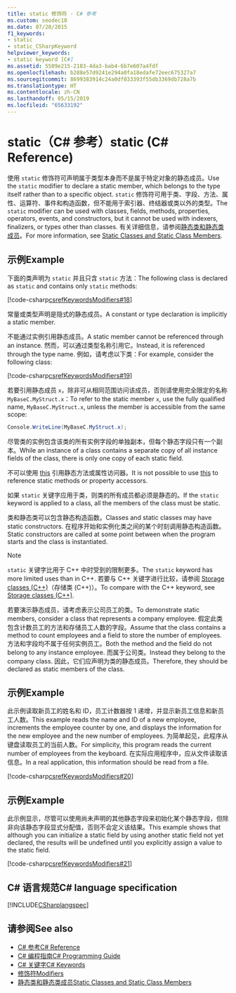 ```yaml
---
title: static 修饰符 - C# 参考
ms.custom: seodec18
ms.date: 07/20/2015
f1_keywords:
- static
- static_CSharpKeyword
helpviewer_keywords:
- static keyword [C#]
ms.assetid: 5509e215-2183-4da3-bab4-6b7e607a4fdf
ms.openlocfilehash: b288e57d9241e294a0fa18edafe72eec675327a7
ms.sourcegitcommit: 8699383914c24a0df033393f55db3369db728a7b
ms.translationtype: HT
ms.contentlocale: zh-CN
ms.lasthandoff: 05/15/2019
ms.locfileid: "65633192"
---
```

# <a name="static-c-reference"></a><span data-ttu-id="6ea1a-102">static（C# 参考）</span><span class="sxs-lookup"><span data-stu-id="6ea1a-102">static (C# Reference)</span></span>

<span data-ttu-id="6ea1a-103">使用 `static` 修饰符可声明属于类型本身而不是属于特定对象的静态成员。</span><span class="sxs-lookup"><span data-stu-id="6ea1a-103">Use the `static` modifier to declare a static member, which belongs to the type itself rather than to a specific object.</span></span> <span data-ttu-id="6ea1a-104">`static` 修饰符可用于类、字段、方法、属性、运算符、事件和构造函数，但不能用于索引器、终结器或类以外的类型。</span><span class="sxs-lookup"><span data-stu-id="6ea1a-104">The `static` modifier can be used with classes, fields, methods, properties, operators, events, and constructors, but it cannot be used with indexers, finalizers, or types other than classes.</span></span> <span data-ttu-id="6ea1a-105">有关详细信息，请参阅[静态类和静态类成员](../../programming-guide/classes-and-structs/static-classes-and-static-class-members.md)。</span><span class="sxs-lookup"><span data-stu-id="6ea1a-105">For more information, see [Static Classes and Static Class Members](../../programming-guide/classes-and-structs/static-classes-and-static-class-members.md).</span></span>

## <a name="example"></a><span data-ttu-id="6ea1a-106">示例</span><span class="sxs-lookup"><span data-stu-id="6ea1a-106">Example</span></span>

<span data-ttu-id="6ea1a-107">下面的类声明为 `static` 并且只含 `static` 方法：</span><span class="sxs-lookup"><span data-stu-id="6ea1a-107">The following class is declared as `static` and contains only `static` methods:</span></span>

[!code-csharp[csrefKeywordsModifiers#18](~/samples/snippets/csharp/VS_Snippets_VBCSharp/csrefKeywordsModifiers/CS/csrefKeywordsModifiers.cs#18)]

<span data-ttu-id="6ea1a-108">常量或类型声明是隐式的静态成员。</span><span class="sxs-lookup"><span data-stu-id="6ea1a-108">A constant or type declaration is implicitly a static member.</span></span>

<span data-ttu-id="6ea1a-109">不能通过实例引用静态成员。</span><span class="sxs-lookup"><span data-stu-id="6ea1a-109">A static member cannot be referenced through an instance.</span></span> <span data-ttu-id="6ea1a-110">然而，可以通过类型名称引用它。</span><span class="sxs-lookup"><span data-stu-id="6ea1a-110">Instead, it is referenced through the type name.</span></span> <span data-ttu-id="6ea1a-111">例如，请考虑以下类：</span><span class="sxs-lookup"><span data-stu-id="6ea1a-111">For example, consider the following class:</span></span>

[!code-csharp[csrefKeywordsModifiers#19](~/samples/snippets/csharp/VS_Snippets_VBCSharp/csrefKeywordsModifiers/CS/csrefKeywordsModifiers.cs#19)]

<span data-ttu-id="6ea1a-112">若要引用静态成员 `x`，除非可从相同范围访问该成员，否则请使用完全限定的名称 `MyBaseC.MyStruct.x`：</span><span class="sxs-lookup"><span data-stu-id="6ea1a-112">To refer to the static member `x`, use the fully qualified name, `MyBaseC.MyStruct.x`, unless the member is accessible from the same scope:</span></span>

```csharp
Console.WriteLine(MyBaseC.MyStruct.x);
```

<span data-ttu-id="6ea1a-113">尽管类的实例包含该类的所有实例字段的单独副本，但每个静态字段只有一个副本。</span><span class="sxs-lookup"><span data-stu-id="6ea1a-113">While an instance of a class contains a separate copy of all instance fields of the class, there is only one copy of each static field.</span></span>

<span data-ttu-id="6ea1a-114">不可以使用 [this](this.md) 引用静态方法或属性访问器。</span><span class="sxs-lookup"><span data-stu-id="6ea1a-114">It is not possible to use [this](this.md) to reference static methods or property accessors.</span></span>

<span data-ttu-id="6ea1a-115">如果 `static` 关键字应用于类，则类的所有成员都必须是静态的。</span><span class="sxs-lookup"><span data-stu-id="6ea1a-115">If the `static` keyword is applied to a class, all the members of the class must be static.</span></span>

<span data-ttu-id="6ea1a-116">类和静态类可以包含静态构造函数。</span><span class="sxs-lookup"><span data-stu-id="6ea1a-116">Classes and static classes may have static constructors.</span></span> <span data-ttu-id="6ea1a-117">在程序开始和实例化类之间的某个时刻调用静态构造函数。</span><span class="sxs-lookup"><span data-stu-id="6ea1a-117">Static constructors are called at some point between when the program starts and the class is instantiated.</span></span>

> [!NOTE]
> <span data-ttu-id="6ea1a-118">`static` 关键字比用于 C++ 中时受到的限制更多。</span><span class="sxs-lookup"><span data-stu-id="6ea1a-118">The `static` keyword has more limited uses than in C++.</span></span> <span data-ttu-id="6ea1a-119">若要与 C++ 关键字进行比较，请参阅 [Storage classes (C++)](/cpp/cpp/storage-classes-cpp#static)（存储类 (C++)）。</span><span class="sxs-lookup"><span data-stu-id="6ea1a-119">To compare with the C++ keyword, see [Storage classes (C++)](/cpp/cpp/storage-classes-cpp#static).</span></span>

<span data-ttu-id="6ea1a-120">若要演示静态成员，请考虑表示公司员工的类。</span><span class="sxs-lookup"><span data-stu-id="6ea1a-120">To demonstrate static members, consider a class that represents a company employee.</span></span> <span data-ttu-id="6ea1a-121">假定此类包含计数员工的方法和存储员工人数的字段。</span><span class="sxs-lookup"><span data-stu-id="6ea1a-121">Assume that the class contains a method to count employees and a field to store the number of employees.</span></span> <span data-ttu-id="6ea1a-122">方法和字段均不属于任何实例员工。</span><span class="sxs-lookup"><span data-stu-id="6ea1a-122">Both the method and the field do not belong to any instance employee.</span></span> <span data-ttu-id="6ea1a-123">而属于公司类。</span><span class="sxs-lookup"><span data-stu-id="6ea1a-123">Instead they belong to the company class.</span></span> <span data-ttu-id="6ea1a-124">因此，它们应声明为类的静态成员。</span><span class="sxs-lookup"><span data-stu-id="6ea1a-124">Therefore, they should be declared as static members of the class.</span></span>

## <a name="example"></a><span data-ttu-id="6ea1a-125">示例</span><span class="sxs-lookup"><span data-stu-id="6ea1a-125">Example</span></span>

<span data-ttu-id="6ea1a-126">此示例读取新员工的姓名和 ID，员工计数器按 1 递增，并显示新员工信息和新员工人数。</span><span class="sxs-lookup"><span data-stu-id="6ea1a-126">This example reads the name and ID of a new employee, increments the employee counter by one, and displays the information for the new employee and the new number of employees.</span></span> <span data-ttu-id="6ea1a-127">为简单起见，此程序从键盘读取员工的当前人数。</span><span class="sxs-lookup"><span data-stu-id="6ea1a-127">For simplicity, this program reads the current number of employees from the keyboard.</span></span> <span data-ttu-id="6ea1a-128">在实际应用程序中，应从文件读取该信息。</span><span class="sxs-lookup"><span data-stu-id="6ea1a-128">In a real application, this information should be read from a file.</span></span>

[!code-csharp[csrefKeywordsModifiers#20](~/samples/snippets/csharp/VS_Snippets_VBCSharp/csrefKeywordsModifiers/CS/csrefKeywordsModifiers.cs#20)]  

## <a name="example"></a><span data-ttu-id="6ea1a-129">示例</span><span class="sxs-lookup"><span data-stu-id="6ea1a-129">Example</span></span>

<span data-ttu-id="6ea1a-130">此示例显示，尽管可以使用尚未声明的其他静态字段来初始化某个静态字段，但除非向该静态字段显式分配值，否则不会定义该结果。</span><span class="sxs-lookup"><span data-stu-id="6ea1a-130">This example shows that although you can initialize a static field by using another static field not yet declared, the results will be undefined until you explicitly assign a value to the static field.</span></span>

[!code-csharp[csrefKeywordsModifiers#21](~/samples/snippets/csharp/VS_Snippets_VBCSharp/csrefKeywordsModifiers/CS/csrefKeywordsModifiers.cs#21)]  

## <a name="c-language-specification"></a><span data-ttu-id="6ea1a-131">C# 语言规范</span><span class="sxs-lookup"><span data-stu-id="6ea1a-131">C# language specification</span></span>

[!INCLUDE[CSharplangspec](~/includes/csharplangspec-md.md)]

## <a name="see-also"></a><span data-ttu-id="6ea1a-132">请参阅</span><span class="sxs-lookup"><span data-stu-id="6ea1a-132">See also</span></span>

- [<span data-ttu-id="6ea1a-133">C# 参考</span><span class="sxs-lookup"><span data-stu-id="6ea1a-133">C# Reference</span></span>](../index.md)
- [<span data-ttu-id="6ea1a-134">C# 编程指南</span><span class="sxs-lookup"><span data-stu-id="6ea1a-134">C# Programming Guide</span></span>](../../programming-guide/index.md)
- [<span data-ttu-id="6ea1a-135">C# 关键字</span><span class="sxs-lookup"><span data-stu-id="6ea1a-135">C# Keywords</span></span>](index.md)
- [<span data-ttu-id="6ea1a-136">修饰符</span><span class="sxs-lookup"><span data-stu-id="6ea1a-136">Modifiers</span></span>](modifiers.md)
- [<span data-ttu-id="6ea1a-137">静态类和静态类成员</span><span class="sxs-lookup"><span data-stu-id="6ea1a-137">Static Classes and Static Class Members</span></span>](../../programming-guide/classes-and-structs/static-classes-and-static-class-members.md)
